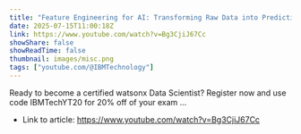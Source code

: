 ```yaml
---
title: "Feature Engineering for AI: Transforming Raw Data into Predictions"
date: 2025-07-15T11:00:18Z
link: https://www.youtube.com/watch?v=Bg3CjiJ67Cc
showShare: false
showReadTime: false
thumbnail: images/misc.png
tags: ["youtube.com/@IBMTechnology"]
---
```

Ready to become a certified watsonx Data Scientist? Register now and use code IBMTechYT20 for 20% off of your exam ...

- Link to article: https://www.youtube.com/watch?v=Bg3CjiJ67Cc